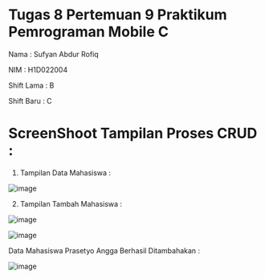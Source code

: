 # Tugas 8 Pertemuan 9 Praktikum Pemrograman Mobile C

Nama    : Sufyan Abdur Rofiq

NIM    : H1D022004

Shift Lama  : B

Shift Baru  : C

# ScreenShoot Tampilan Proses CRUD :

1. Tampilan Data Mahasiswa :

![image](https://github.com/user-attachments/assets/d424ebc4-5dea-420c-9a33-f736a1f1eb9c)

2. Tampilan Tambah Mahasiswa :

![image](https://github.com/user-attachments/assets/82e30a84-248e-4935-9dc7-ca896c32e5f1)

![image](https://github.com/user-attachments/assets/f7e92f76-5e15-4828-a772-8778fe291f44)

Data Mahasiswa Prasetyo Angga Berhasil Ditambahakan :

![image](https://github.com/user-attachments/assets/ed1a3fe4-0ab8-4081-a975-552214ff1401)








